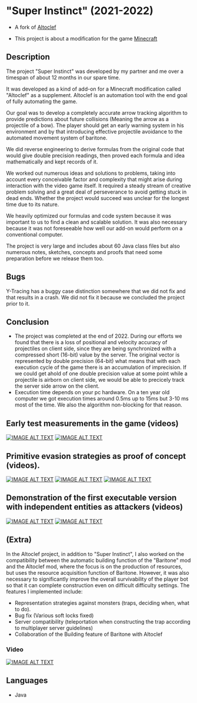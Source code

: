 # "Super Instinct" (2021-2022)

- A fork of [Altoclef](https://github.com/gaucho-matrero/altoclef)

- This project is about a modification for the game [Minecraft](https://www.minecraft.net/)

## Description

The project "Super Instinct" was developed by my partner and me over a timespan of about 12 months in our spare time.

It was developed as a kind of add-on for a Minecraft modification called "Altoclef" as a supplement.
Altoclef is an automation tool with the end goal of fully automating the game.

Our goal was to develop a completely accurate arrow tracking algorithm to provide predictions about future collisions (Meaning the arrow as a projectile of a bow).
The player should get an early warning system in his environment and by that introducing effective projectile avoidance to the automated movement system of baritone.

We did reverse engineering to derive formulas from the original code that would give double precision readings, then proved each formula and idea mathematically and kept records of it.

We worked out numerous ideas and solutions to problems, taking into account every conceivable factor and complexity that might arise during interaction with the video game itself.
It required a steady stream of creative problem solving and a great deal of perseverance to avoid getting stuck in dead ends.
Whether the project would succeed was unclear for the longest time due to its nature.

We heavily optimized our formulas and code system because it was important to us to find a clean and scalable solution. It was also necessary because it was not foreseeable how well our add-on would perform on a conventional computer.

The project is very large and includes about 60 Java class files but also numerous notes, sketches, concepts and proofs that need some preparation before we release them too.

## Bugs
Y-Tracing has a buggy case distinction somewhere that we did not fix and that results in a crash.
We did not fix it because we concluded the project prior to it.

## Conclusion
- The project was completed at the end of 2022.
During our efforts we found that there is a loss of positional and velocity accuracy of projectiles on client side, since they are being synchronized with a compressed short (16-bit) value by the server.
The original vector is represented by double precision (64-bit) what means that with each execution cycle of the game there is an accumulation of imprecision.
If we could get ahold of one double precision value at some point while a projectile is airborn on client side, we would be able to precicely track the server side arrow on the client.
- Execution time depends on your pc hardware. On a ten year old computer we got execution times around 0.5ms up to 15ms but 3-10 ms most of the time. We also the algorithm non-blocking for that reason.

## Early test measurements in the game (videos)

[![IMAGE ALT TEXT](http://img.youtube.com/vi/amOkU9PKZEo/0.jpg)](http://www.youtube.com/watch?v=amOkU9PKZEo "Flexibility Arrow Tracing Test")
[![IMAGE ALT TEXT](http://img.youtube.com/vi/Rnh-gSojYYI/0.jpg)](http://www.youtube.com/watch?v=Rnh-gSojYYI "Y-Axis Arrow Tracing Test")

## Primitive evasion strategies as proof of concept (videos).

[![IMAGE ALT TEXT](http://img.youtube.com/vi/kbSDZqueH8c/0.jpg)](http://www.youtube.com/watch?v=kbSDZqueH8c "Proof of Concept Demo (Dodge by Stopping) #1")
[![IMAGE ALT TEXT](http://img.youtube.com/vi/t7_LrYOVkU4/0.jpg)](http://www.youtube.com/watch?v=t7_LrYOVkU4 "Proof of Concept Demo (Dodge by Stopping) #2")
[![IMAGE ALT TEXT](http://img.youtube.com/vi/xZwwnwIu9Ic/0.jpg)](http://www.youtube.com/watch?v=xZwwnwIu9Ic "Proof of Concept Demo (Dodge by Jumping)")

## Demonstration of the first executable version with independent entities as attackers (videos)

[![IMAGE ALT TEXT](http://img.youtube.com/vi/tdR7Gxb9jjk/0.jpg)](http://www.youtube.com/watch?v=tdR7Gxb9jjk "Skeleton Arrow Dodge Test #1")
[![IMAGE ALT TEXT](http://img.youtube.com/vi/8MFC06wTh4E/0.jpg)](http://www.youtube.com/watch?v=8MFC06wTh4E "Skeleton Arrow Dodge Test #2")

## (Extra)

In the Altoclef project, in addition to "Super Instinct", I also worked on the compatibility between the automatic building function of the "Baritone" mod and the Altoclef mod, where the focus is on the production of resources, but uses the resource acquisition function of Baritone.
However, it was also necessary to significantly improve the overall survivability of the player bot so that it can complete construction even on difficult difficulty settings.
The features I implemented include:
- Representation strategies against monsters (traps, deciding when, what to do).
- Bug fix (Various soft locks fixed)
- Server compatibility (teleportation when constructing the trap according to multiplayer server guidelines)
- Collaboration of the Building feature of Baritone with Altoclef

### Video

[![IMAGE ALT TEXT](http://img.youtube.com/vi/xA-V-ruogsk/0.jpg)](http://www.youtube.com/watch?v=xA-V-ruogsk "(1.19.2) Builder task successful for the first time in hard difficulty")

## Languages
- Java
